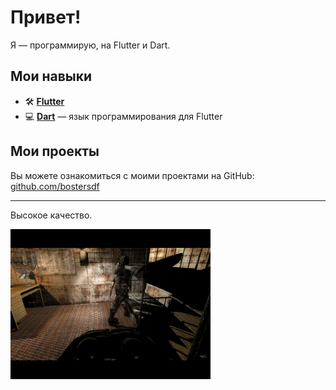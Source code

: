 # Привет!

Я — программирую, на Flutter и Dart. 

## Мои навыки

- 🛠️ **[Flutter](https://flutter.dev/)**
- 💻 **[Dart](https://dart.dev/)** — язык программирования для Flutter

## Мои проекты

Вы можете ознакомиться с моими проектами на GitHub: [github.com/bostersdf]([https://github.com/bostersdf](https://github.com/bostersdf?tab=repositories))

---

Высокое качество.

![Image alt](https://github.com/bostersdf/bostersdf/blob/main/237561.gif)
